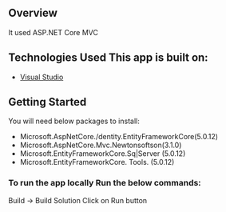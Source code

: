 ## Overview 
It used ASP.NET Core MVC
## Technologies Used This app is built on: 
* [Visual Studio](https://visualstudio.microsoft.com/vs/)  
## Getting Started
You will need below packages to install: 
* Microsoft.AspNetCore./dentity.EntityFrameworkCore(5.0.12)
* Microsoft.AspNetCore.Mvc.Newtonsoftson(3.1.0)
* Microsoft.EntityFrameworkCore.Sq|Server (5.0.12)
* Microsoft.EntityFrameworkCore. Tools. (5.0.12)
### To run the app locally Run the below commands: 
Build -> Build Solution
Click on Run button
